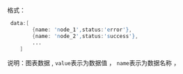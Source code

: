 格式：

```d
 data:[
        {name: 'node_1',status:'error'},
        {name: 'node_2',status:'success'},
        ...
    ]
```

说明：图表数据 , `value`表示为数据值 ， `name`表示为数据名称 ，
